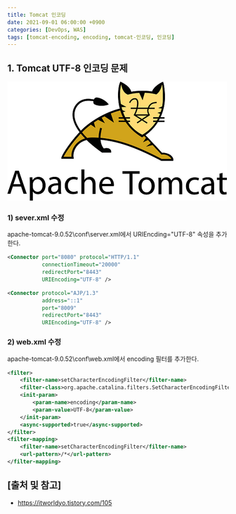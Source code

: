 ```yaml
---
title: Tomcat 인코딩
date: 2021-09-01 06:00:00 +0900
categories: [DevOps, WAS]
tags: [tomcat-encoding, encoding, tomcat-인코딩, 인코딩]
---
```


## 1. Tomcat UTF-8 인코딩 문제

![nslookup](/assets/img/2021-09-01-tomcat-encoding/tomcat.png)

### 1) sever.xml 수정
apache-tomcat-9.0.52\conf\server.xml에서 URIEncding="UTF-8" 속성을 추가한다.

```xml
<Connector port="8080" protocol="HTTP/1.1"
           connectionTimeout="20000"
           redirectPort="8443"
           URIEncoding="UTF-8" />
```

```xml
<Connector protocol="AJP/1.3"
           address="::1"
           port="8009"
           redirectPort="8443"
           URIEncoding="UTF-8" />
```

### 2) web.xml 수정
apache-tomcat-9.0.52\conf\web.xml에서 encoding 필터를 추가한다.

```xml
<filter>
    <filter-name>setCharacterEncodingFilter</filter-name>
    <filter-class>org.apache.catalina.filters.SetCharacterEncodingFilter</filter-class>
    <init-param>
        <param-name>encoding</param-name>
        <param-value>UTF-8</param-value>
    </init-param>
    <async-supported>true</async-supported>
</filter>
<filter-mapping>
    <filter-name>setCharacterEncodingFilter</filter-name>
    <url-pattern>/*</url-pattern>
</filter-mapping>
```

## [출처 및 참고]
* <https://itworldyo.tistory.com/105>
